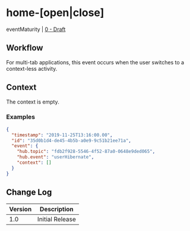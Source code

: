 # home-[open|close]

eventMaturity | [0 - Draft](../../specification/STU2/#event-maturity-model)

## Workflow

For multi-tab applications, this event occurs when the user switches to a context-less activity. 

## Context

The context is empty.

### Examples

<mark>

```json
{
  "timestamp": "2019-11-25T13:16:00.00",
  "id": "35d0b1d4-de45-4b5b-a0e9-9c51b21ee71a",
  "event": {
    "hub.topic": "fdb2f928-5546-4f52-87a0-0648e9ded065",
    "hub.event": "userHibernate",
    "context": []
  }
}
```

## Change Log

Version | Description
---- | ----
1.0 | Initial Release

